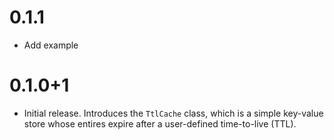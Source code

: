 # 0.1.1

- Add example

# 0.1.0+1

- Initial release. Introduces the `TtlCache` class, which is a simple key-value
  store whose entires expire after a user-defined time-to-live (TTL).
